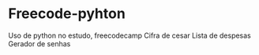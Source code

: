 # Freecode-pyhton
Uso de python no estudo, freecodecamp
Cifra de cesar
Lista de despesas
Gerador de senhas
